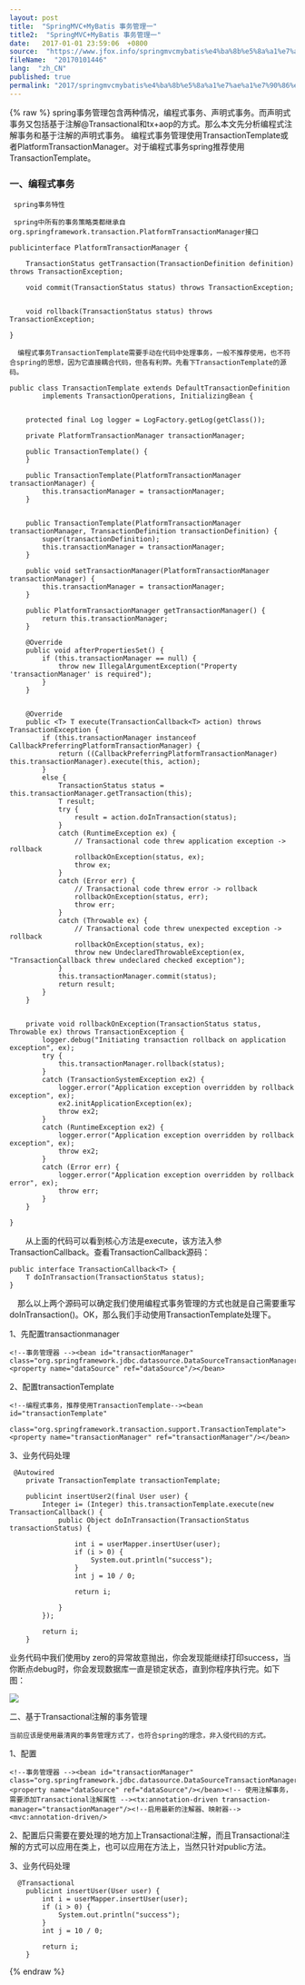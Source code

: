 ```yaml
---
layout: post
title:  "SpringMVC+MyBatis 事务管理一"
title2:  "SpringMVC+MyBatis 事务管理一"
date:   2017-01-01 23:59:06  +0800
source:  "https://www.jfox.info/springmvcmybatis%e4%ba%8b%e5%8a%a1%e7%ae%a1%e7%90%86%e4%b8%80.html"
fileName:  "20170101446"
lang:  "zh_CN"
published: true
permalink: "2017/springmvcmybatis%e4%ba%8b%e5%8a%a1%e7%ae%a1%e7%90%86%e4%b8%80.html"
---
```

{% raw %}
spring事务管理包含两种情况，编程式事务、声明式事务。而声明式事务又包括基于注解@Transactional和tx+aop的方式。那么本文先分析编程式注解事务和基于注解的声明式事务。 编程式事务管理使用TransactionTemplate或者PlatformTransactionManager。对于编程式事务spring推荐使用TransactionTemplate。

### 一、编程式事务

     spring事务特性

     spring中所有的事务策略类都继承自org.springframework.transaction.PlatformTransactionManager接口

    publicinterface PlatformTransactionManager {
    
        TransactionStatus getTransaction(TransactionDefinition definition) throws TransactionException;
    
        void commit(TransactionStatus status) throws TransactionException;
    
        
        void rollback(TransactionStatus status) throws TransactionException;
    
    }

      编程式事务TransactionTemplate需要手动在代码中处理事务，一般不推荐使用，也不符合spring的思想，因为它直接耦合代码，但各有利弊。先看下TransactionTemplate的源码。

    public class TransactionTemplate extends DefaultTransactionDefinition
    		implements TransactionOperations, InitializingBean {
    
    	
    	protected final Log logger = LogFactory.getLog(getClass());
    
    	private PlatformTransactionManager transactionManager;
    
    	public TransactionTemplate() {
    	}
    
    	public TransactionTemplate(PlatformTransactionManager transactionManager) {
    		this.transactionManager = transactionManager;
    	}
    
    	
    	public TransactionTemplate(PlatformTransactionManager transactionManager, TransactionDefinition transactionDefinition) {
    		super(transactionDefinition);
    		this.transactionManager = transactionManager;
    	}
    
    	public void setTransactionManager(PlatformTransactionManager transactionManager) {
    		this.transactionManager = transactionManager;
    	}
    
    	public PlatformTransactionManager getTransactionManager() {
    		return this.transactionManager;
    	}
    
    	@Override
    	public void afterPropertiesSet() {
    		if (this.transactionManager == null) {
    			throw new IllegalArgumentException("Property 'transactionManager' is required");
    		}
    	}
    
    
    	@Override
    	public <T> T execute(TransactionCallback<T> action) throws TransactionException {
    		if (this.transactionManager instanceof CallbackPreferringPlatformTransactionManager) {
    			return ((CallbackPreferringPlatformTransactionManager) this.transactionManager).execute(this, action);
    		}
    		else {
    			TransactionStatus status = this.transactionManager.getTransaction(this);
    			T result;
    			try {
    				result = action.doInTransaction(status);
    			}
    			catch (RuntimeException ex) {
    				// Transactional code threw application exception -> rollback
    				rollbackOnException(status, ex);
    				throw ex;
    			}
    			catch (Error err) {
    				// Transactional code threw error -> rollback
    				rollbackOnException(status, err);
    				throw err;
    			}
    			catch (Throwable ex) {
    				// Transactional code threw unexpected exception -> rollback
    				rollbackOnException(status, ex);
    				throw new UndeclaredThrowableException(ex, "TransactionCallback threw undeclared checked exception");
    			}
    			this.transactionManager.commit(status);
    			return result;
    		}
    	}
    
    	
    	private void rollbackOnException(TransactionStatus status, Throwable ex) throws TransactionException {
    		logger.debug("Initiating transaction rollback on application exception", ex);
    		try {
    			this.transactionManager.rollback(status);
    		}
    		catch (TransactionSystemException ex2) {
    			logger.error("Application exception overridden by rollback exception", ex);
    			ex2.initApplicationException(ex);
    			throw ex2;
    		}
    		catch (RuntimeException ex2) {
    			logger.error("Application exception overridden by rollback exception", ex);
    			throw ex2;
    		}
    		catch (Error err) {
    			logger.error("Application exception overridden by rollback error", ex);
    			throw err;
    		}
    	}
    
    }
    

　　从上面的代码可以看到核心方法是execute，该方法入参TransactionCallback<T>。查看TransactionCallback源码：

    public interface TransactionCallback<T> { 
        T doInTransaction(TransactionStatus status); 
    }
    

　那么以上两个源码可以确定我们使用编程式事务管理的方式也就是自己需要重写doInTransaction()。OK，那么我们手动使用TransactionTemplate处理下。

1、先配置transactionmanager

    <!--事务管理器 --><bean id="transactionManager" class="org.springframework.jdbc.datasource.DataSourceTransactionManager"><property name="dataSource" ref="dataSource"/></bean>

2、配置transactionTemplate

    <!--编程式事务，推荐使用TransactionTemplate--><bean id="transactionTemplate"
              class="org.springframework.transaction.support.TransactionTemplate"><property name="transactionManager" ref="transactionManager"/></bean>

3、业务代码处理

     @Autowired
        private TransactionTemplate transactionTemplate;
    
        publicint insertUser2(final User user) {
            Integer i= (Integer) this.transactionTemplate.execute(new TransactionCallback() {
                public Object doInTransaction(TransactionStatus transactionStatus) {
    
                    int i = userMapper.insertUser(user);
                    if (i > 0) {
                        System.out.println("success");
                    }
                    int j = 10 / 0;
    
                    return i;
    
                }
            });
    
            return i;
        }

  业务代码中我们使用by zero的异常故意抛出，你会发现能继续打印success，当你断点debug时，你会发现数据库一直是锁定状态，直到你程序执行完。如下图：

![](/wp-content/uploads/2017/08/1501683692.png)

二、基于Transactional注解的事务管理

    当前应该是使用最清爽的事务管理方式了，也符合spring的理念，非入侵代码的方式。

1、配置

    <!--事务管理器 --><bean id="transactionManager" class="org.springframework.jdbc.datasource.DataSourceTransactionManager"><property name="dataSource" ref="dataSource"/></bean><!-- 使用注解事务，需要添加Transactional注解属性 --><tx:annotation-driven transaction-manager="transactionManager"/><!--启用最新的注解器、映射器--><mvc:annotation-driven/>

2、配置后只需要在要处理的地方加上Transactional注解，而且Transactional注解的方式可以应用在类上，也可以应用在方法上，当然只针对public方法。

3、业务代码处理

      @Transactional
        publicint insertUser(User user) {
            int i = userMapper.insertUser(user);
            if (i > 0) {
                System.out.println("success");
            }
            int j = 10 / 0;
    
            return i;
        }
{% endraw %}
